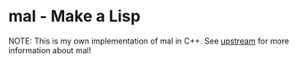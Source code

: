 # mal - Make a Lisp

NOTE: This is my own implementation of mal in C++. See [upstream](https://github.com/kanaka/mal) for more information about mal!

